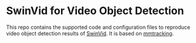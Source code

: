 # SwinVid for Video Object Detection
This repo contains the supported code and configuration files to reproduce video object detection results of [SwinVid](https://arxiv.org/pdf/2103.14030.pdf). It is based on [mmtracking](https://github.com/open-mmlab/mmtracking).

